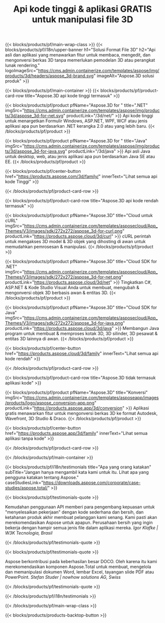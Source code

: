 ﻿---
title: Api kode tinggi & aplikasi GRATIS untuk manipulasi file 3D 
weight: 1460
url: /id/
description: Membuat mengedit & mengkonversi 3D file. Tidak diperlukan perangkat lunak pemodelan 3D. Bekerja dengan geometri, hierarki adegan, berbagi atau membagi jaring, menganimasikan objek, menambahkan kamera Target.
---
{{< blocks/products/pf/main-wrap-class >}}
{{< blocks/products/pf/i18n/upper-banner h1="Solusi Format File 3D" h2="Api asli dan aplikasi yang menawarkan fitur untuk membaca, mengedit, dan mengonversi berkas 3D tanpa memerlukan pemodelan 3D atau perangkat lunak rendering." logoImageSrc="https://cms.admin.containerize.com/templates/aspose/img/products/3d/headers/aspose_3d-brand.svg" imageAlt="Aspose.3D solusi produk" >}}

{{< blocks/products/pf/main-container >}}
{{< blocks/products/pf/product-card-row title="Aspose.3D api kode tinggi termasuk" >}}

{{< blocks/products/pf/product pfName="Aspose.3D for " title=".NET" imgSrc="https://cms.admin.containerize.com/templates/aspose/img/products/3d/aspose_3d-for-net.svg" productLink="/3d/net/" >}}
Api kode tinggi untuk menargetkan Formulir Windows, ASP.NET, WPF, WCF atau jenis aplikasi apa pun berdasarkan .NET kerangka 2.0 atau yang lebih baru.
{{< /blocks/products/pf/product >}}

{{< blocks/products/pf/product pfName="Aspose.3D for " title="Java" imgSrc="https://cms.admin.containerize.com/templates/aspose/img/products/3d/aspose_3d-for-java.svg" productLink="/3d/java" >}}
Api asli Java untuk desktop, web, atau jenis aplikasi apa pun berdasarkan Java SE atau EE.
{{< /blocks/products/pf/product >}}

{{< blocks/products/pf/center-button href="https://products.aspose.com/3d/family/" innerText="Lihat semua api kode Tinggi" >}}

{{< /blocks/products/pf/product-card-row >}}

{{< blocks/products/pf/product-card-row title="Aspose.3D api kode rendah termasuk" >}}

{{< blocks/products/pf/product pfName="Aspose.3D" title="Cloud untuk cURL" imgSrc="https://cms.admin.containerize.com/templates/asposecloud/App_Themes/V3/images/sdk/272x272/aspose_3d-for-curl.png" productLink="https://products.aspose.cloud/3d/curl" >}}
cURL perintah untuk mengakses 3D model & 3D objek yang dihosting di awan untuk memudahkan pemrosesan & manipulasi.
{{< /blocks/products/pf/product >}}

{{< blocks/products/pf/product pfName="Aspose.3D" title="Cloud SDK for .NET" imgSrc="https://cms.admin.containerize.com/templates/asposecloud/App_Themes/V3/images/sdk/272x272/aspose_3d-for-net.png" productLink="https://products.aspose.cloud/3d/net" >}}
Tingkatkan C#, ASP.NET & Kode Studio Visual Anda untuk membuat, mengubah & mengonversi objek 3D berbasis awan & entitas 3D.
{{< /blocks/products/pf/product >}}

{{< blocks/products/pf/product pfName="Aspose.3D" title="Cloud SDK for Java" imgSrc="https://cms.admin.containerize.com/templates/asposecloud/App_Themes/V3/images/sdk/272x272/aspose_3d-for-java.png" productLink="https://products.aspose.cloud/3d/java" >}}
Membangun Java program untuk membuat & memproses kotak 3D, 3D silinder, 3D pesawat & entitas 3D lainnya di awan.
{{< /blocks/products/pf/product >}}

{{< blocks/products/pf/center-button href="https://products.aspose.cloud/3d/family" innerText="Lihat semua api kode rendah" >}}

{{< /blocks/products/pf/product-card-row >}}

{{< blocks/products/pf/product-card-row title="Aspose.3D tidak termasuk aplikasi kode" >}}

{{< blocks/products/pf/product pfName="Aspose.3D" title="Konversi" imgSrc="https://cms.admin.containerize.com/templates/asposeapp/images/products/logo/aspose_conversion-app.png" productLink="https://products.aspose.app/3d/conversion" >}}
Aplikasi gratis menawarkan fitur untuk mengonversi berkas 3D ke format Autodesk, Wavefront, 3D Studio & Draco.
{{< /blocks/products/pf/product >}}

{{< blocks/products/pf/center-button href="https://products.aspose.app/3d/family" innerText="Lihat semua aplikasi tanpa kode" >}}

{{< /blocks/products/pf/product-card-row >}}

{{< /blocks/products/pf/main-container >}}

{{< blocks/products/pf/i18n/testimonials title="Apa yang orang katakan" subTitle="Jangan hanya mengambil kata kami untuk itu. Lihat apa yang pengguna katakan tentang Aspose." caseStudiesLink="https://downloads.aspose.com/corporate/case-studies/aspose.total/" >}}

{{< blocks/products/pf/testimonials-quote >}}
<p class="first">
 Kemudahan penggunaan API memberi para pengembang kepuasan untuk "menyelesaikan pekerjaan" dengan kode sederhana dan bersih, dan ketahanan produk akhir membuat pelanggan kami senang. Kami pasti akan merekomendasikan Aspose untuk apapun. Perusahaan bersih yang ingin bekerja dengan hampir semua jenis file dalam aplikasi mereka.
 <em>
  Igor Klafke | W3K Tecnologia, Brasil
 </em>
</p>

{{< /blocks/products/pf/testimonials-quote >}}

{{< blocks/products/pf/testimonials-quote >}}
<p class="second">
 Aspose berkontribusi pada keberhasilan besar DOCO. Oleh karena itu kami merekomendasikan komponen Aspose.Total untuk membuat, mengelola dan memanipulasi dokumen Word, lembar Excel, tayangan slide PDF atau PowerPoint.
 <em>
  Stefan Studer | nowhow solutions AG, Swiss
 </em>
</p>

{{< /blocks/products/pf/testimonials-quote >}}

{{< /blocks/products/pf/i18n/testimonials >}}

{{< /blocks/products/pf/main-wrap-class >}}

{{< blocks/products/products-backtop-button >}}
